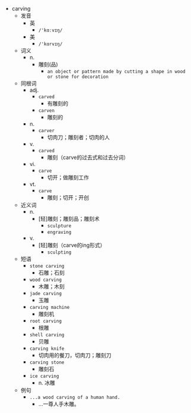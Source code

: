 - carving
  - 发音
    - 英
      - `/'kɑːvɪŋ/`
    - 美
      - `/'kɑrvɪŋ/`
  - 词义
    - n.
      - 雕刻(品)
        - `an object or pattern made by cutting a shape in wood or stone for decoration`
  - 同根词
    - adj.
      - `carved`
        - 有雕刻的
      - `carven`
        - 雕刻的
    - n.
      - `carver`
        - 切肉刀；雕刻者；切肉的人
    - v.
      - `carved`
        - 雕刻（carve的过去式和过去分词）
    - vi.
      - `carve`
        - 切开；做雕刻工作
    - vt.
      - `carve`
        - 雕刻；切开；开创
  - 近义词
    - n.
      - [轻]雕刻；雕刻品；雕刻术
        - `sculpture`
        - `engraving`
    - v.
      - [轻]雕刻（carve的ing形式）
        - `sculpting`
  - 短语
    - `stone carving`
      - 石雕；石刻 
    - `wood carving`
      - 木雕；木刻 
    - `jade carving`
      - 玉雕 
    - `carving machine`
      - 雕刻机 
    - `root carving`
      - 根雕 
    - `shell carving`
      - 贝雕 
    - `carving knife`
      - 切肉用的餐刀，切肉刀；雕刻刀 
    - `carving stone`
      - 雕刻石 
    - `ice carving`
      - n. 冰雕 
  - 例句
    - `...a wood carving of a human hand.`
      - …一尊人手木雕。

